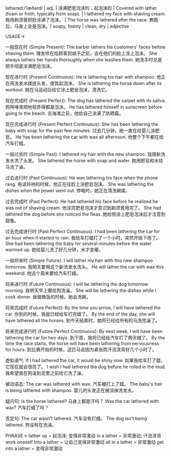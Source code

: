 lathered:/ˈlæðərd/ | adj. | 涂满肥皂泡沫的；起泡沫的 | Covered with lather (foam or froth, typically from soap). |  I lathered my face with shaving cream. 我用剃须膏把脸涂满了泡沫。 |  The horse was lathered after the race. 赛跑后，马身上全是泡沫。| soapy, foamy | clean, dry | adjective

USAGE->

一般现在时 (Simple Present):
The barber lathers his customers' faces before shaving them. 理发师在给顾客刮胡子之前，会在他们的脸上涂上泡沫。
She always lathers her hands thoroughly when she washes them. 她洗手时总是把手彻底涂满肥皂泡沫。


现在进行时 (Present Continuous):
He is lathering his hair with shampoo. 他正在用洗发水揉搓头发，使其起泡沫。
She is lathering the horse down after its workout.  她在马运动后给它涂上肥皂泡沫，清洗它。


现在完成时 (Present Perfect):
The dog has lathered the carpet with its saliva. 狗用唾液把地毯弄得都是泡沫。
He has lathered himself in sunscreen before going to the beach.  去海滩之前，他给自己涂满了防晒霜。


现在完成进行时 (Present Perfect Continuous):
She has been lathering the baby with soap for the past few minutes. 过去几分钟，她一直在给婴儿涂肥皂。
He has been lathering the car with wax all afternoon. 他整个下午都在给汽车打蜡。


一般过去时 (Simple Past):
I lathered my hair with the new shampoo. 我用新洗发水洗了头发。
She lathered the horse with soap and water. 她用肥皂和水给马洗了澡。


过去进行时 (Past Continuous):
He was lathering his face when the phone rang.  电话铃响的时候，他正在往脸上涂肥皂泡沫。
She was lathering the dishes when the power went out.  停电时，她正在清洗碗碟。


过去完成时 (Past Perfect):
He had lathered his face before he realized he was out of shaving cream.  他涂完肥皂泡沫才意识到剃须膏用完了。
She had lathered the dog before she noticed the fleas.  她给狗涂上肥皂泡沫后才注意到跳蚤。


过去完成进行时 (Past Perfect Continuous):
I had been lathering the car for an hour when it started to rain. 我给车打蜡打了一个小时，突然开始下雨了。
She had been lathering the baby for several minutes before the water warmed up.  她给婴儿洗了好几分钟，水才变暖。


一般将来时 (Simple Future):
I will lather my hair with this new shampoo tomorrow. 我明天要用这个新洗发水洗头。
He will lather the car with wax this weekend. 他这个周末要给汽车打蜡。


将来进行时 (Future Continuous):
I will be lathering the dog tomorrow morning. 我明天早上要给狗洗澡。
She will be lathering the dishes while I cook dinner. 我做晚饭的时候，她会洗碗。


将来完成时 (Future Perfect):
By the time you arrive, I will have lathered the car. 你到的时候，我就已经给车打完蜡了。
By the end of the day, she will have lathered all the horses. 到今天结束时，她将已经给所有的马洗完澡了。


将来完成进行时 (Future Perfect Continuous):
By next week, I will have been lathering the car for two days. 到下周，我将已经给汽车打了两天蜡了。
By the time the race starts, the horse will have been lathering from nervousness for hours. 到比赛开始的时候，这匹马会因为紧张而汗流浃背好几个小时了。


虚拟语气:
If I had lathered the car, it would be shiny now. 如果我给车打了蜡，它现在就会很亮了。
I wish I had lathered the dog before he rolled in the mud. 我希望我在狗滚到泥里之前给它洗了澡。


被动语态:
The car was lathered with wax. 汽车被打上了蜡。
The baby's hair is being lathered with shampoo. 婴儿的头发正在被涂抹洗发水。


疑问句:
Is the horse lathered? 马身上都是汗吗？
Was the car lathered with wax? 汽车打蜡了吗？


否定句:
The car wasn't lathered. 汽车没有打蜡。
The dog isn't being lathered. 狗没有在洗澡。




PHRASE->
lather up =  起泡沫; 变得非常激动
in a lather = 非常激动; 汗流浃背
work oneself into a lather = 让自己变得非常激动
all in a lather = 非常激动
get into a lather = 变得非常激动
